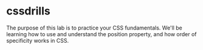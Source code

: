 # cssdrills
The purpose of this lab is to practice your CSS fundamentals. We'll be learning how to use and understand the position property, and how order of specificity works in CSS.